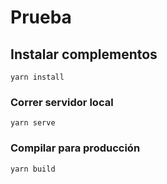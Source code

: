 # Prueba

## Instalar complementos
```
yarn install
```

### Correr servidor local
```
yarn serve
```

### Compilar para producción
```
yarn build
```



